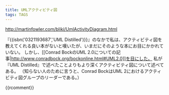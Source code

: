 ```yaml
---
title: UMLアクティビティ図
tags: TAGS
---
```


http://martinfowler.com/bliki/UmlActivityDiagram.html

『{{isbn('0321193687','UML Distilled')}}』のなかで私は、アクティビティ図を教えてくれる良い本がないと嘆いたが、いまだにそのような本にお目にかかれていない。
しかし、[[Conrad BockのUML 2.0についての記事|http://www.conradbock.org/bockonline.html#UML2.0]]を目にした。
私が『UML Distilled』で述べたことよりもより深くアクティビティ図について述べてある。
（知らない人のために言うと、Conrad BockはUML 2におけるアクティビティ図グループのリーダーである。）

{{rcomment}}

